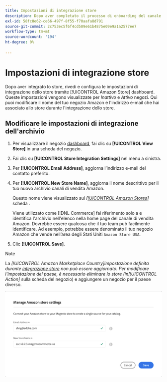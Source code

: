 ```yaml
---
title: Impostazioni di integrazione store
description: Dopo aver completato il processo di onboarding del canale di vendita Amazon, rivedi e configura le impostazioni di integrazione dello store tramite [!UICONTROL Amazon Store] dashboard
exl-id: 58fc8e62-ce66-497f-8f55-f70aafa8d791
source-git-commit: 2c753ec5f6f4cd509e61b4875e09e9a1a2577ee7
workflow-type: tm+mt
source-wordcount: '194'
ht-degree: 0%

---
```


# Impostazioni di integrazione store

Dopo aver integrato lo store, rivedi e configura le impostazioni di integrazione dello store tramite [!UICONTROL Amazon Store] dashboard. Queste impostazioni vengono visualizzate per *Inattivo* e *Attivo* negozi. Qui puoi modificare il nome del tuo negozio Amazon e l&#39;indirizzo e-mail che hai associato allo store durante l&#39;integrazione dello store.

## Modificare le impostazioni di integrazione dell&#39;archivio

1. Per visualizzare il negozio [dashboard](./amazon-store-dashboard.md), fai clic su **[!UICONTROL View Store]** in una scheda del negozio.

1. Fai clic su **[!UICONTROL Store Integration Settings]** nel menu a sinistra.

1. Per **[!UICONTROL Email Address]**, aggiorna l’indirizzo e-mail del contatto preferito.

1. Per **[!UICONTROL New Store Name]**, aggiorna il nome descrittivo per il tuo nuovo archivio canali di vendita Amazon.

   Questo nome viene visualizzato sul [_[!UICONTROL Amazon Stores]_](./managing-stores.md) scheda .

   Viene utilizzato come [!DNL Commerce] fai riferimento solo a e identifica l&#39;archivio nell&#39;elenco nella home page del canale di vendita Amazon. Dovrebbe essere qualcosa che il tuo team può facilmente identificare. Ad esempio, potrebbe essere denominato il tuo negozio Amazon che vende nell’area degli Stati Uniti `Amazon Store USA`.

1. Clic **[!UICONTROL Save]**.

>[!NOTE]
>
>La _[!UICONTROL Amazon Marketplace Country]_impostazione definita durante [integrazione store](./store-integration.md) non può essere aggiornato. Per modificare l&#39;impostazione del paese, è necessario eliminare lo store (in_[!UICONTROL Action]_ sulla scheda del negozio) e aggiungere un negozio per il paese diverso.

![Impostazioni di integrazione store](assets/amazon-store-settings.png)
